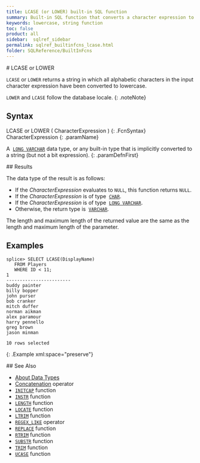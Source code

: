 ```yaml
---
title: LCASE (or LOWER) built-in SQL function
summary: Built-in SQL function that converts a character expression to lowercase
keywords: lowercase, string function
toc: false
product: all
sidebar:  sqlref_sidebar
permalink: sqlref_builtinfcns_lcase.html
folder: SQLReference/BuiltInFcns
---
```

<section>
<div class="TopicContent" data-swiftype-index="true" markdown="1">
# LCASE or LOWER

`LCASE` or `LOWER` returns a string in which all alphabetic characters
in the input character expression have been converted to lowercase.

`LOWER` and `LCASE` follow the database locale.
{: .noteNote}

## Syntax

<div class="fcnWrapperWide" markdown="1">
    LCASE or LOWER ( CharacterExpression ) 
{: .FcnSyntax}

</div>
<div class="paramList" markdown="1">
CharacterExpression
{: .paramName}

A &nbsp;[`LONG VARCHAR`](sqlref_datatypes_longvarchar.html) data type, or any
built-in type that is implicitly converted to a string (but not a bit
expression).
{: .paramDefnFirst}

</div>
## Results

The data type of the result is as follows:

* If the *CharacterExpression* evaluates to `NULL`, this function
  returns `NULL`.
* If the *CharacterExpression* is of type
 &nbsp;[`CHAR`](sqlref_builtinfcns_char.html).
* If the *CharacterExpression* is of type
 &nbsp;[`LONG VARCHAR`](sqlref_datatypes_longvarchar.html).
* Otherwise, the return type is
 &nbsp;[`VARCHAR`](sqlref_datatypes_varchar.html).

The length and maximum length of the returned value are the same as the
length and maximum length of the parameter.

## Examples

<div class="preWrapper" markdown="1">
    
    splice> SELECT LCASE(DisplayName)
       FROM Players
       WHERE ID < 11;
    1
    ------------------------
    buddy painter
    billy bopper
    john purser
    bob cranker
    mitch duffer
    norman aikman
    alex paramour
    harry pennello
    greg brown
    jason minman
    
    10 rows selected
{: .Example xml:space="preserve"}

</div>
## See Also

* [About Data Types](sqlref_datatypes_numerictypes.html)
* [Concatenation](sqlref_builtinfcns_concat.html) operator
* [`INITCAP`](sqlref_builtinfcns_initcap.html) function
* [`INSTR`](sqlref_builtinfcns_instr.html) function
* [`LENGTH`](sqlref_builtinfcns_length.html) function
* [`LOCATE`](sqlref_builtinfcns_locate.html) function
* [`LTRIM`](sqlref_builtinfcns_ltrim.html) function
* [`REGEX_LIKE`](sqlref_builtinfcns_regexplike.html) operator
* [`REPLACE`](sqlref_builtinfcns_replace.html) function
* [`RTRIM`](sqlref_builtinfcns_rtrim.html) function
* [`SUBSTR`](sqlref_builtinfcns_substr.html) function
* [`TRIM`](sqlref_builtinfcns_trim.html) function
* [`UCASE`](sqlref_builtinfcns_ucase.html) function

</div>
</section>

